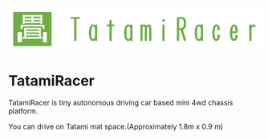 ![TatamiRacer_Logo](img/TatamiRacer_LogoM.png)
# TatamiRacer
TatamiRacer is tiny autonomous driving car based mini 4wd chassis platform.

You can drive on Tatami mat space.(Approximately 1.8m x 0.9 m)
